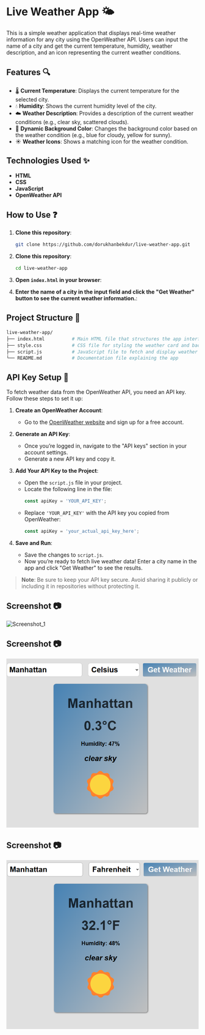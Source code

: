 # Live Weather App 🌤️

This is a simple weather application that displays real-time weather information for any city using the OpenWeather API. Users can input the name of a city and get the current temperature, humidity, weather description, and an icon representing the current weather conditions.

## Features 🔍

- 🌡️ **Current Temperature**: Displays the current temperature for the selected city.
- 💧 **Humidity**: Shows the current humidity level of the city.
- ☁️ **Weather Description**: Provides a description of the current weather conditions (e.g., clear sky, scattered clouds).
- 🎨 **Dynamic Background Color**: Changes the background color based on the weather condition (e.g., blue for cloudy, yellow for sunny).
- ☀️ **Weather Icons**: Shows a matching icon for the weather condition.

## Technologies Used ✨

- **HTML**
- **CSS**
- **JavaScript**
- **OpenWeather API**

## How to Use ❓

1. **Clone this repository**:
   ```bash
   git clone https://github.com/dorukhanbekdur/live-weather-app.git

2. **Clone this repository**:
   ```bash
   cd live-weather-app
   
3. **Open `index.html` in your browser**:
   
4. **Enter the name of a city in the input field and click the "Get Weather" button to see the current weather information.**:

## Project Structure 🧬
```graphql
live-weather-app/
├── index.html          # Main HTML file that structures the app interface
├── style.css           # CSS file for styling the weather card and background
├── script.js           # JavaScript file to fetch and display weather data
└── README.md           # Documentation file explaining the app
```
## API Key Setup 🔑

To fetch weather data from the OpenWeather API, you need an API key. Follow these steps to set it up:

1. **Create an OpenWeather Account**:
   - Go to the [OpenWeather website](https://openweathermap.org/) and sign up for a free account.
   
2. **Generate an API Key**:
   - Once you’re logged in, navigate to the "API keys" section in your account settings.
   - Generate a new API key and copy it.

3. **Add Your API Key to the Project**:
   - Open the `script.js` file in your project.
   - Locate the following line in the file:
     ```javascript
     const apiKey = 'YOUR_API_KEY';
     ```
   - Replace `'YOUR_API_KEY'` with the API key you copied from OpenWeather:
     ```javascript
     const apiKey = 'your_actual_api_key_here';
     ```

4. **Save and Run**:
   - Save the changes to `script.js`.
   - Now you’re ready to fetch live weather data! Enter a city name in the app and click "Get Weather" to see the results.

> **Note**: Be sure to keep your API key secure. Avoid sharing it publicly or including it in repositories without protecting it.

## Screenshot 📷
![Screenshot_1](https://github.com/user-attachments/assets/39e9b2c0-5484-4913-94be-8df18bae9f85)

## Screenshot 📷
![Screenshot_2](https://github.com/wilson3682/Live-WeatherApp/blob/main/Screenshot%202025-01-07%20154735.png)

## Screenshot 📷
![Screenshot_3](https://github.com/wilson3682/Live-WeatherApp/blob/main/Screenshot%202025-01-07%20155246.png)


